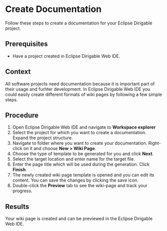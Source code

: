 # Create Documentation

Follow these steps to create a documentation for your Eclipse Dirigable project.

## Prerequisites

* Have a project created in Eclipse Dirigable Web IDE.

## Context

All software projects need documentation because it is important part of their usage and furhter development. In Eclipse Dirigable Web IDE you could easily create different formats of wiki pages by following a few simple steps.

## Procedure

1. Open Eclipse Dirigable Web IDE and navigate to **Workspace explorer**
2. Select the project for which you want to create a documentation. Expand the project structure.
3. Navigate to folder where you want to create your documentation. Right-click on it and choose **New > Wiki Page**.
4. Choose the type of template to be generated for you and click **Next**.
5. Select the target location and enter name for the target file.
6. Enter the page title which will be used during the generation. Click **Finish**.
7. The newly created wiki page template is opened and you can edit its content. You can save the changes by clicking the save icon.
8. Double-click the **Preview** tab to see the wiki-page and track your progress.

## Results

Your wiki page is created and can be previewed in the Eclipse Dirigable Web IDE.





